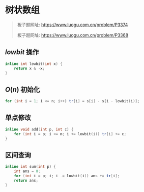 # 树状数组

> 板子题网址: https://www.luogu.com.cn/problem/P3374
>
> 板子题网址: https://www.luogu.com.cn/problem/P3368

## $lowbit$ 操作

```cpp
inline int lowbit(int x) {
    return x & -x;
}
```

## $O(n)$ 初始化

```cpp
for (int i = 1; i <= n; i++) tr[i] = s[i] - s[i - lowbit(i)];
```

## 单点修改

```cpp
inline void add(int p, int c) {
    for (int i = p; i <= n; i += lowbit(i)) tr[i] += c;
}
```

## 区间查询

```cpp
inline int sum(int p) {
    int ans = 0;
    for (int i = p; i; i -= lowbit(i)) ans += tr[i];
    return ans;
}
```
